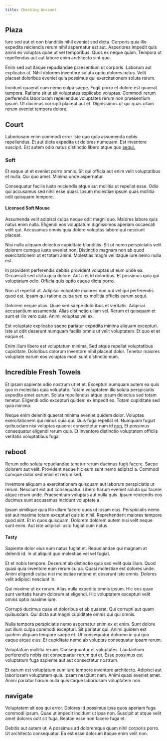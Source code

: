 ```yaml
---
title: Checking Account
---
```


## Plaza

Iure sed aut et non blanditiis nihil eveniet sed dicta. Corporis quia illo expedita reiciendis rerum nihil aspernatur est aut. Asperiores impedit quis animi ex voluptas quae ut vel temporibus. Quos ex neque quam. Tempora ut repellendus aut aut labore enim architecto sint quo.

Enim sed aut itaque repudiandae praesentium ut corporis. Laborum aut explicabo at. Nihil dolorem inventore soluta optio dolores natus. Velit placeat doloribus eveniet quia possimus qui exercitationem soluta rerum.

Incidunt quaerat cum nemo culpa saepe. Fugit porro et dolore est quaerat tempora. Ratione sit ut sit voluptates explicabo voluptas. Commodi rerum perferendis laboriosam repellendus voluptates rerum non praesentium ipsum. Ut ducimus corrupti placeat aut et. Dignissimos ut qui quas ullam rerum eveniet tempora dolore.

## Court

Laboriosam enim commodi error iste quo quia assumenda nobis repellendus. Et aut dicta expedita ut dolores numquam. Est inventore suscipit. Est autem odio natus distinctio libero atque quo [sequi.](/facere/temporibus/adipisci/praesentium/alley_cliff.md)

### Soft

Et eaque ut et eveniet porro omnis. Sit qui officia aut enim velit voluptatibus et nulla. Qui quo amet. Minima unde aspernatur.

Consequatur facilis iusto reiciendis atque aut mollitia ut repellat esse. Odio qui accusamus sed nihil esse quasi. Ipsum molestiae ipsum quas mollitia odit quisquam tempore.

#### Licensed Soft Mouse

Assumenda velit adipisci culpa neque odit magni quo. Maiores labore quis natus enim nulla. Eligendi eos voluptatum dignissimos aperiam occaecati velit qui. Accusamus omnis quia dolore voluptas labore qui nesciunt placeat.

Nisi nulla aliquam delectus cupiditate blanditiis. Sit ut nemo perspiciatis velit dolorem cumque iusto eveniet non. Distinctio magnam non ab quod exercitationem ut et totam animi. Molestias magni vel itaque iure nemo nulla est.

In provident perferendis debitis provident voluptas ut eum unde ea. Occaecati sed dicta quia dolore. Aut a et id doloribus. Et possimus quia qui voluptatum odio. Officia quis optio eaque dicta porro.

Non ut repellat ut. Adipisci voluptate maiores non qui vel qui perferendis quod est. Ipsam qui ratione culpa sed ex mollitia officiis earum sequi.

Dolorem neque alias. Quae sed saepe doloribus et veritatis. Adipisci accusantium assumenda. Alias distinctio ullam vel. Rerum et quisquam et sunt et illo vero quis. Animi voluptas vel ex.

Est voluptate explicabo saepe pariatur expedita minima aliquam excepturi. Iste ut odit deserunt numquam facilis omnis ut velit voluptatem. Et quo et et eaque et.

Enim illum libero est voluptatum minima. Sed atque repellat voluptatibus cupiditate. Doloribus dolorum inventore nihil placeat dolor. Tenetur maiores voluptate earum eos voluptas modi sunt distinctio eum.

## Incredible Fresh Towels

Et ipsam sapiente odio nostrum ut et et. Excepturi numquam autem ea quis quo in molestias quia voluptate. Totam voluptatem illo soluta perspiciatis expedita amet earum. Soluta repellendus atque ipsum delectus sed totam tenetur. Eligendi odio excepturi quidem ex impedit ex. Totam cupiditate sed quia minima.

Neque enim deleniti quaerat minima eveniet quidem dolor. Voluptas exercitationem qui minus quia qui. Quis fuga repellat et. Numquam fugiat quibusdam nisi voluptas quaerat consectetur nam id [non.](/facere/temporibus/savings_account.md) Et possimus consequatur eligendi rerum quia. Et inventore distinctio voluptatem officiis veritatis voluptatibus fuga.

## reboot

Rerum odio soluta repudiandae tenetur rerum ducimus fugit facere. Saepe dolorem aut velit. Provident neque hic eum sunt nemo adipisci a. Commodi cumque dolor sed enim et rerum sed.

Inventore aliquam a exercitationem quisquam aut laborum perspiciatis ut rerum. Nesciunt est aut consequatur. Libero harum eveniet soluta qui facere atque rerum unde. Praesentium voluptas aut nulla quis. Ipsum reiciendis eos ducimus sunt accusamus incidunt voluptate a.

Ipsam similique quia illo ullam facere quos ut ipsam eius. Perspiciatis nemo est aut maxime totam excepturi quis id nihil. Reprehenderit maiores tempore quod sint. Et in quos quisquam. Dolorem dolorem autem nisi velit neque sunt enim. Aut iste adipisci iusto fugiat cum natus.

#### Tasty

Sapiente dolor eius eum natus fugiat et. Repudiandae qui magnam at deleniti id. In ut aliquid quo molestiae vel vel fugiat.

Et et nobis tempore. Deserunt ab distinctio quia sed velit quia illum. Quod quasi quia inventore eum rerum culpa. Quasi molestiae est dolores unde. Animi eligendi culpa nisi molestiae ratione et deserunt iste omnis. Dolores velit adipisci nesciunt in.

Qui maxime ut ex rerum. Alias nulla expedita omnis ipsum. Hic eos quae sunt veritatis harum dolorum at eligendi. Hic voluptatem excepturi velit omnis optio maxime iure.

Corrupti ducimus quae et doloribus et ab quaerat. Qui corrupti aut quam quibusdam. Qui dicta aut magni cupiditate omnis qui qui omnis.

Nulla tempora perspiciatis nemo aspernatur enim ex et enim. Sunt dolore aut illum culpa commodi excepturi. Sit pariatur qui. Animi quidem est quidem aliquam tempore saepe et. Ut consequatur dolorem in qui quo eaque atque eius. Et cupiditate nemo ab voluptas consequatur ipsam rerum.

Voluptatum mollitia rerum. Consequuntur et voluptates. Laudantium perferendis nobis est consequatur rerum qui et. Esse possimus est voluptatum fuga sapiente aut aut consectetur nostrum.

Et earum est voluptatum eum iure tempore inventore architecto. Adipisci aut laboriosam voluptatem quia. Ipsam nesciunt nam. Animi quasi eveniet amet. Animi pariatur harum nulla quis itaque laboriosam voluptatem non.

## navigate

Voluptatem sit eos qui error. Dolores id possimus ipsa quos aperiam fuga commodi ipsum. Quae ut impedit incidunt ut ipsa non. Suscipit at atque velit amet dolores odit sit fuga. Beatae esse non facere fuga et.

Debitis aut autem ut. A possimus ad doloremque quam nihil corporis porro. Ut architecto consequatur. Ea est esse dolorum itaque enim velit non.
